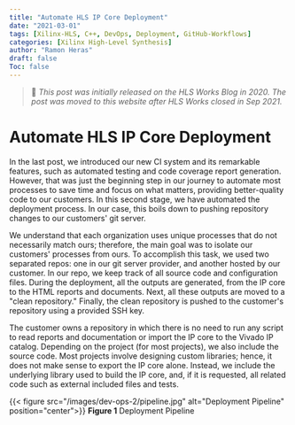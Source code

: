 ```yaml
---
title: "Automate HLS IP Core Deployment"
date: "2021-03-01"
tags: [Xilinx-HLS, C++, DevOps, Deployment, GitHub-Workflows]
categories: [Xilinx High-Level Synthesis]
author: "Ramon Heras"
draft: false
Toc: false
---
```


> 📝 *This post was initially released on the HLS Works Blog in 2020. The post was moved to this website after HLS Works closed in Sep 2021.*

# Automate HLS IP Core Deployment

In the last post, we introduced our new CI system and its remarkable features, such as automated testing and code coverage report generation. However, that was just the beginning step in our journey to automate most processes to save time and focus on what matters, providing better-quality code to our customers. In this second stage, we have automated the deployment process. In our case, this boils down to pushing repository changes to our customers' git server.

We understand that each organization uses unique processes that do not necessarily match ours; therefore, the main goal was to isolate our customers' processes from ours. To accomplish this task, we used two separated repos: one in our git server provider, and another hosted by our customer. In our repo, we keep track of all source code and configuration files. During the deployment, all the outputs are generated, from the IP core to the HTML reports and documents. Next, all these outputs are moved to a "clean repository." Finally, the clean repository is pushed to the customer's repository using a provided SSH key.

The customer owns a repository in which there is no need to run any script to read reports and documentation or import the IP core to the Vivado IP catalog. Depending on the project (for most projects), we also include the source code. Most projects involve designing custom libraries; hence, it does not make sense to export the IP core alone. Instead, we include the underlying library used to build the IP core, and, if it is requested, all related code such as external included files and tests.

{{< figure src="/images/dev-ops-2/pipeline.jpg" alt="Deployment Pipeline" position="center">}}
**Figure 1** Deployment Pipeline  

